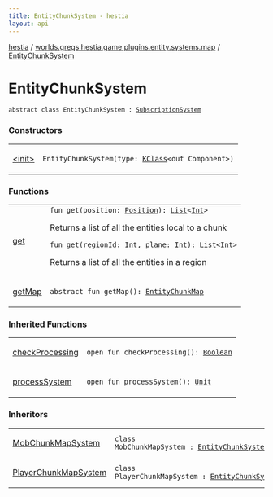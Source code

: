 ```yaml
---
title: EntityChunkSystem - hestia
layout: api
---
```


<div class='api-docs-breadcrumbs'><a href="../../index.html">hestia</a> / <a href="../index.html">worlds.gregs.hestia.game.plugins.entity.systems.map</a> / <a href="./index.html">EntityChunkSystem</a></div>

# EntityChunkSystem

<div class="signature"><code><span class="keyword">abstract</span> <span class="keyword">class </span><span class="identifier">EntityChunkSystem</span>&nbsp;<span class="symbol">:</span>&nbsp;<a href="../../worlds.gregs.hestia.game.api/-subscription-system/index.html"><span class="identifier">SubscriptionSystem</span></a></code></div>

### Constructors

<table class="api-docs-table">
<tbody>
<tr>
<td markdown="1">

<a href="-init-.html">&lt;init&gt;</a>


</td>
<td markdown="1">
<div class="signature"><code><span class="identifier">EntityChunkSystem</span><span class="symbol">(</span><span class="parameterName" id="worlds.gregs.hestia.game.plugins.entity.systems.map.EntityChunkSystem$<init>(kotlin.reflect.KClass((com.artemis.Component)))/type">type</span><span class="symbol">:</span>&nbsp;<a href="https://kotlinlang.org/api/latest/jvm/stdlib/kotlin.reflect/-k-class/index.html"><span class="identifier">KClass</span></a><span class="symbol">&lt;</span><span class="keyword">out</span>&nbsp;<span class="identifier">Component</span><span class="symbol">&gt;</span><span class="symbol">)</span></code></div>

</td>
</tr>
</tbody>
</table>

### Functions

<table class="api-docs-table">
<tbody>
<tr>
<td markdown="1">

<a href="get.html">get</a>


</td>
<td markdown="1">
<div class="signature"><code><span class="keyword">fun </span><span class="identifier">get</span><span class="symbol">(</span><span class="parameterName" id="worlds.gregs.hestia.game.plugins.entity.systems.map.EntityChunkSystem$get(worlds.gregs.hestia.game.plugins.core.components.map.Position)/position">position</span><span class="symbol">:</span>&nbsp;<a href="../../worlds.gregs.hestia.game.plugins.core.components.map/-position/index.html"><span class="identifier">Position</span></a><span class="symbol">)</span><span class="symbol">: </span><a href="https://kotlinlang.org/api/latest/jvm/stdlib/kotlin.collections/-list/index.html"><span class="identifier">List</span></a><span class="symbol">&lt;</span><a href="https://kotlinlang.org/api/latest/jvm/stdlib/kotlin/-int/index.html"><span class="identifier">Int</span></a><span class="symbol">&gt;</span></code></div>

Returns a list of all the entities local to a chunk

<div class="signature"><code><span class="keyword">fun </span><span class="identifier">get</span><span class="symbol">(</span><span class="parameterName" id="worlds.gregs.hestia.game.plugins.entity.systems.map.EntityChunkSystem$get(kotlin.Int, kotlin.Int)/regionId">regionId</span><span class="symbol">:</span>&nbsp;<a href="https://kotlinlang.org/api/latest/jvm/stdlib/kotlin/-int/index.html"><span class="identifier">Int</span></a><span class="symbol">, </span><span class="parameterName" id="worlds.gregs.hestia.game.plugins.entity.systems.map.EntityChunkSystem$get(kotlin.Int, kotlin.Int)/plane">plane</span><span class="symbol">:</span>&nbsp;<a href="https://kotlinlang.org/api/latest/jvm/stdlib/kotlin/-int/index.html"><span class="identifier">Int</span></a><span class="symbol">)</span><span class="symbol">: </span><a href="https://kotlinlang.org/api/latest/jvm/stdlib/kotlin.collections/-list/index.html"><span class="identifier">List</span></a><span class="symbol">&lt;</span><a href="https://kotlinlang.org/api/latest/jvm/stdlib/kotlin/-int/index.html"><span class="identifier">Int</span></a><span class="symbol">&gt;</span></code></div>

Returns a list of all the entities in a region


</td>
</tr>
<tr>
<td markdown="1">

<a href="get-map.html">getMap</a>


</td>
<td markdown="1">
<div class="signature"><code><span class="keyword">abstract</span> <span class="keyword">fun </span><span class="identifier">getMap</span><span class="symbol">(</span><span class="symbol">)</span><span class="symbol">: </span><a href="../-entity-chunk-map/index.html"><span class="identifier">EntityChunkMap</span></a></code></div>

</td>
</tr>
</tbody>
</table>

### Inherited Functions

<table class="api-docs-table">
<tbody>
<tr>
<td markdown="1">

<a href="../../worlds.gregs.hestia.game.api/-subscription-system/check-processing.html">checkProcessing</a>


</td>
<td markdown="1">
<div class="signature"><code><span class="keyword">open</span> <span class="keyword">fun </span><span class="identifier">checkProcessing</span><span class="symbol">(</span><span class="symbol">)</span><span class="symbol">: </span><a href="https://kotlinlang.org/api/latest/jvm/stdlib/kotlin/-boolean/index.html"><span class="identifier">Boolean</span></a></code></div>

</td>
</tr>
<tr>
<td markdown="1">

<a href="../../worlds.gregs.hestia.game.api/-subscription-system/process-system.html">processSystem</a>


</td>
<td markdown="1">
<div class="signature"><code><span class="keyword">open</span> <span class="keyword">fun </span><span class="identifier">processSystem</span><span class="symbol">(</span><span class="symbol">)</span><span class="symbol">: </span><a href="https://kotlinlang.org/api/latest/jvm/stdlib/kotlin/-unit/index.html"><span class="identifier">Unit</span></a></code></div>

</td>
</tr>
</tbody>
</table>

### Inheritors

<table class="api-docs-table">
<tbody>
<tr>
<td markdown="1">

<a href="../../worlds.gregs.hestia.game.plugins.mob.systems.chunk.map/-mob-chunk-map-system/index.html">MobChunkMapSystem</a>


</td>
<td markdown="1">
<div class="signature"><code><span class="keyword">class </span><span class="identifier">MobChunkMapSystem</span>&nbsp;<span class="symbol">:</span>&nbsp;<a href="./index.html"><span class="identifier">EntityChunkSystem</span></a></code></div>

</td>
</tr>
<tr>
<td markdown="1">

<a href="../../worlds.gregs.hestia.game.plugins.player.systems.chunk.map/-player-chunk-map-system/index.html">PlayerChunkMapSystem</a>


</td>
<td markdown="1">
<div class="signature"><code><span class="keyword">class </span><span class="identifier">PlayerChunkMapSystem</span>&nbsp;<span class="symbol">:</span>&nbsp;<a href="./index.html"><span class="identifier">EntityChunkSystem</span></a></code></div>

</td>
</tr>
</tbody>
</table>
